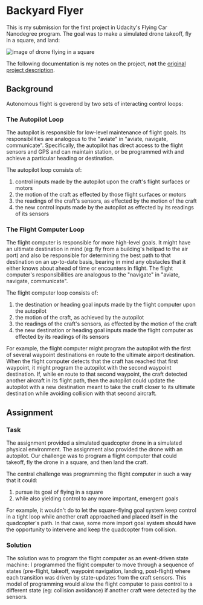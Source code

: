 # Backyard Flyer

This is my submission for the first project in Udacity's Flying Car Nanodegree program. The goal was to make a simulated drone takeoff, fly in a square, and land:

![image of drone flying in a square](backyard_flyer.gif)

The following documentation is my notes on the project, **not** the [original project description](https://github.com/udacity/FCND-Backyard-Flyer).

## Background

Autonomous flight is goverend by two sets of interacting control loops:

### The Autopilot Loop

The autopilot is responsible for low-level maintenance of flight goals. Its responsibilities are analogous to the "aviate" in "aviate, navigate, communicate". Specifically, the autopilot has direct access to the flight sensors and GPS and can maintain station, or be programmed with and achieve a particular heading or destination.

The autopilot loop consists of:

1. control inputs made by the autopilot upon the craft's flight surfaces or motors
2. the motion of the craft as effected by those flight surfaces or motors
3. the readings of the craft's sensors, as effected by the motion of the craft
4. the new control inputs made by the autopilot as effected by its readings of its sensors

### The Flight Computer Loop

The flight computer is responsible for more high-level goals. It might have an ultimate destination in mind (eg: fly from a building's helipad to the air port) and also be responsible for determining the best path to that destination on an up-to-date basis, bearing in mind any obstacles that it either knows about ahead of time or encounters in flight. The flight computer's responsibilities are analogous to the "navigate" in "aviate, navigate, communicate".

The flight computer loop consists of:

1. the destination or heading goal inputs made by the flight computer upon the autopilot
2. the motion of the craft, as achieved by the autopilot
3. the readings of the craft's sensors, as effected by the motion of the craft
4. the new destination or heading goal inputs made the flight computer as effected by its readings of its sensors

For example, the flight computer might program the autopilot with the first of several waypoint destinations en route to the ultimate airport destination. When the flight computer detects that the craft has reached that first waypoint, it might program the autopilot with the second waypoint destination. If, while en route to that second waypoint, the craft detected another aircraft in its flight path, then the autopilot could update the autopilot with a new destination meant to take the craft closer to its ultimate destination while avoiding collision with that second aircraft.

## Assignment

### Task

The assignment provided a simulated quadcopter drone in a simulated physical environment. The assignment also provided the drone with an autopilot. Our challenge was to program a flight computer that could takeoff, fly the drone in a square, and then land the craft.

The central challenge was programming the flight computer in such a way that it could:

1. pursue its goal of flying in a square
2. while also yielding control to any more important, emergent goals

For example, it wouldn't do to let the square-flying goal system keep control in a tight loop while another craft approached and placed itself in the quadcopter's path. In that case, some more import goal system should have the opportunity to intervene and keep the quadcopter from collision.

### Solution

The solution was to program the flight computer as an event-driven state machine: I programmed the flight computer to move through a sequence of states (pre-flight, takeoff, waypoint navigation, landing, post-flight) where each transition was driven by state-updates from the craft sensors. This model of programming would allow the flight computer to pass control to a different state (eg: collision avoidance) if another craft were detected by the sensors.


